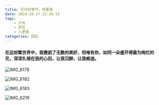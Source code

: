 ```yaml
---
title: 花开的季节，你更美
date: 2024-10-27 22:38:13
tags: 
    - 户外
    - 赏花
    - 人更美
categories: 回忆
---
```

#### 在这纷繁世界中，我邂逅了无数的美好，但唯有你，如同一朵盛开得最为绚烂的花，深深扎根在我的心田，让我沉醉，让我痴迷。

![IMG_6179](https://gmoonlight.oss-cn-chengdu.aliyuncs.com/img/202410272255943.jpg)

![IMG_6182](https://gmoonlight.oss-cn-chengdu.aliyuncs.com/img/202410272255335.jpg)



![IMG_6183](https://gmoonlight.oss-cn-chengdu.aliyuncs.com/img/202410272255216.jpg)

![IMG_6219](https://gmoonlight.oss-cn-chengdu.aliyuncs.com/img/202410272256314.JPG)
